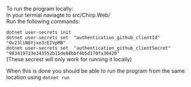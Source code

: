 To run the program locally:<br />
In your termial naviagte to src/Chirp.Web/<br />
Run the following commands:

`dotnet user-secrets init`<br />
`dotnet user-secrets set  "authentication_github_clientId" "Ov23liN6Yjxe3rEIVpMB"`<br />
`dotnet user-secrets set  "authentication_github_clientSecret" "983419733e343552b15de88bbf4b5d170fa30420"`<br />
(These secrest will only work for running it locally)

When this is done you should be able to run the program from the same location using `dotnet run`
